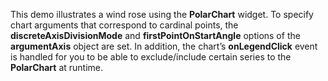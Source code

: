 This demo illustrates a&nbsp;wind rose using the **PolarChart** widget. To&nbsp;specify chart arguments that correspond to&nbsp;cardinal points, the **discreteAxisDivisionMode** and **firstPointOnStartAngle** options of&nbsp;the **argumentAxis** object are set. In&nbsp;addition, the chart&rsquo;s **onLegendClick** event is&nbsp;handled for you to&nbsp;be&nbsp;able to&nbsp;exclude/include certain series to&nbsp;the **PolarChart** at&nbsp;runtime.